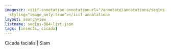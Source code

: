 ```yaml
---
imagescr: <iiif-annotation annotationurl="/annotate/annotations/segins-004-003.json"
  styling="image_only:true"></iiif-annotation>
layout: searchview
listname: segins-004-list.json
tags: [insects, cicada]
---
```

Cicada facialis | Siam